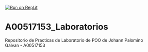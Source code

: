 [![Run on Repl.it](https://repl.it/badge/github/A00517153/A00517153_Laboratorios)](https://repl.it/github/A00517153/A00517153_Laboratorios)
# A00517153_Laboratorios
 Repositorio de Practicas de Laboratorio de POO de Johann Palomino Galvan - A00517153
